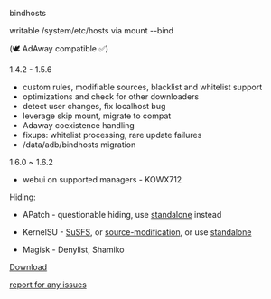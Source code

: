 bindhosts

writable /system/etc/hosts via mount --bind

(🕊️ AdAway compatible ✅)
  
  1.4.2 - 1.5.6
   - custom rules, modifiable sources, blacklist and whitelist support
   - optimizations and check for other downloaders
   - detect user changes, fix localhost bug
   - leverage skip mount, migrate to compat
   - Adaway coexistence handling
   - fixups: whitelist processing, rare update failures
   - /data/adb/bindhosts migration  

  1.6.0 ~ 1.6.2
   - webui on supported managers - KOWX712
    
Hiding: 

  - APatch - questionable hiding, use [standalone](https://github.com/backslashxx/bindhosts/tree/standalone) instead

  - KernelSU - [SuSFS](https://gitlab.com/simonpunk/susfs4ksu), or [source-modification](https://github.com/tiann/KernelSU/commit/2b2b0733d7c57324b742c017c302fc2c411fe0eb), or use [standalone](https://github.com/backslashxx/bindhosts/tree/standalone)

  - Magisk - Denylist, Shamiko


  
[Download](https://raw.githubusercontent.com/backslashxx/bindhosts/compat/module.zip)

[report for any issues](https://github.com/backslashxx/bindhosts/issues)

